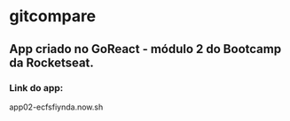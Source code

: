 # gitcompare
## App criado no GoReact - módulo 2 do Bootcamp da Rocketseat.

### Link do app:
app02-ecfsfiynda.now.sh
